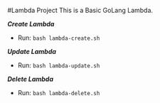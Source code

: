 #Lambda Project
This is a Basic GoLang Lambda.

***Create Lambda***
- Run: `bash lambda-create.sh`

***Update Lambda***
- Run: `bash lambda-update.sh`

***Delete Lambda***
- Run: `bash lambda-delete.sh`